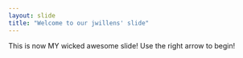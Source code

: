 ```yaml
---
layout: slide
title: "Welcome to our jwillens' slide"
---
```

This is now MY wicked awesome slide!
Use the right arrow to begin!
